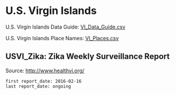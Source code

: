 # U.S. Virgin Islands

U.S. Virgin Islands Data Guide: [VI_Data_Guide.csv](VI_Data_Guide.csv)

U.S. Virgin Islands Place Names: [VI_Places.csv](VI_Places.csv)

## USVI_Zika: Zika Weekly Surveillance Report

Source: <http://www.healthvi.org/>

    first report_date: 2016-02-16
    last report_date: ongoing



